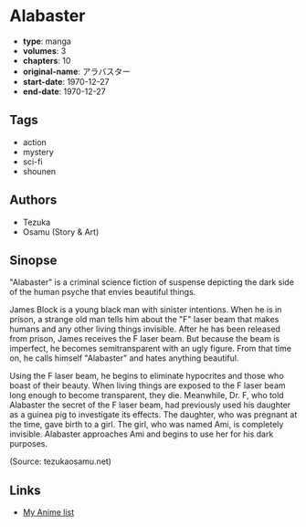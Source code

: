 # Alabaster

-   **type**: manga
-   **volumes**: 3
-   **chapters**: 10
-   **original-name**: アラバスター
-   **start-date**: 1970-12-27
-   **end-date**: 1970-12-27

## Tags

-   action
-   mystery
-   sci-fi
-   shounen

## Authors

-   Tezuka
-   Osamu (Story & Art)

## Sinopse

"Alabaster" is a criminal science fiction of suspense depicting the dark side of the human psyche that envies beautiful things.

James Block is a young black man with sinister intentions. When he is in prison, a strange old man tells him about the "F" laser beam that makes humans and any other living things invisible. After he has been released from prison, James receives the F laser beam. But because the beam is imperfect, he becomes semitransparent with an ugly figure. From that time on, he calls himself "Alabaster" and hates anything beautiful.

Using the F laser beam, he begins to eliminate hypocrites and those who boast of their beauty. When living things are exposed to the F laser beam long enough to become transparent, they die. Meanwhile, Dr. F, who told Alabaster the secret of the F laser beam, had previously used his daughter as a guinea pig to investigate its effects. The daughter, who was pregnant at the time, gave birth to a girl. The girl, who was named Ami, is completely invisible. Alabaster approaches Ami and begins to use her for his dark purposes.

(Source: tezukaosamu.net)

## Links

-   [My Anime list](https://myanimelist.net/manga/22194/Alabaster)
